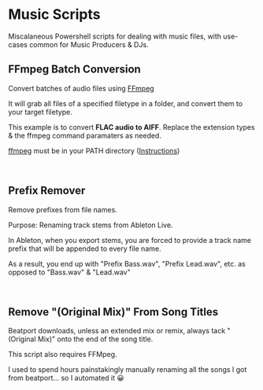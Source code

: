 # Music Scripts
Miscalaneous Powershell scripts for dealing with music files, with use-cases common for Music Producers & DJs.

## FFmpeg Batch Conversion
Convert batches of audio files using [FFmpeg](https://www.ffmpeg.org/)

It will grab all files of a specified filetype in a folder, and convert them to your target filetype.

This example is to convert **FLAC audio to AIFF**.
Replace the extension types & the ffmpeg command paramaters as needed.

[ffmpeg](https://www.ffmpeg.org/) must be in your PATH directory ([Instructions](https://www.architectryan.com/2018/03/17/add-to-the-path-on-windows-10/))

&nbsp;


## Prefix Remover

Remove prefixes from file names.

Purpose: Renaming track stems from Ableton Live.

In Ableton, when you export stems, you are forced to provide a track name prefix that will be appended to every file name.

As a result, you end up with "Prefix Bass.wav", "Prefix Lead.wav", etc. as opposed to "Bass.wav" & "Lead.wav"

&nbsp;


## Remove "(Original Mix)" From Song Titles

Beatport downloads, unless an extended mix or remix, always tack "(Original Mix)" onto the end of the song title.

This script also requires FFMpeg.

I used to spend hours painstakingly manually renaming all the songs I got from beatport... so I automated it 😀
